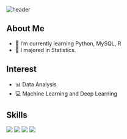 ![header](https://capsule-render.vercel.app/api?type=wave&color=gradient&height=300&section=header&text=Hi%20I%27m%20Soondong%20%F0%9F%91%8B&fontSize=50)

## About Me
- 🌱 I’m currently learning Python, MySQL, R
- 🥇 I majored in Statistics.

## Interest
- 📊 Data Analysis
- 💻 Machine Learning and Deep Learning

## Skills
<img src="https://img.shields.io/badge/Python-CC6699?style=flat-square&logo=Python&logoColor=white"/></a>
<img src="https://img.shields.io/badge/MySQL-654FF0?style=flat-square&logo=MySQL&logoColor=white"/></a>
<img src="https://camo.githubusercontent.com/2676dc2b2290ebbdc0c703469f10c360a565a6e03eb3b5bed19b990a1a9bc89b/68747470733a2f2f696d672e736869656c64732e696f2f62616467652f522d3237364443333f7374796c653d666c6174266c6f676f3d52266c6f676f436f6c6f723d7768697465"/></a>
<img src="https://camo.githubusercontent.com/a66a32ff5440b58e57dd65f8b497a2430b56669d6bdaa5da6e7d41109e05613e/68747470733a2f2f696d672e736869656c64732e696f2f62616467652f5253747564696f2d3735414144423f7374796c653d666c6174266c6f676f3d5253747564696f266c6f676f436f6c6f723d7768697465"/></a>
